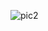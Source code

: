 
![pic2](https://github.com/Ketansuhaas/Syntax-Error_Hackathon/assets/55935983/59e60309-68bc-49b8-b711-f8d9ace79b7a)
